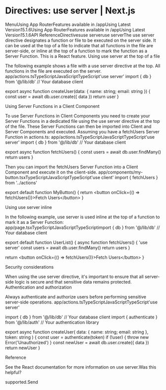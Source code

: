 # Directives: use server | Next.js

<p>MenuUsing App RouterFeatures available in /appUsing Latest Version15.1.6Using App RouterFeatures available in /appUsing Latest Version15.1.6API ReferenceDirectivesuse serveruse serverThe use server directive designates a function or file to be executed on the server side. It can be used at the top of a file to indicate that all functions in the file are server-side, or inline at the top of a function to mark the function as a Server Function. This is a React feature.
Using use server at the top of a file</p>
<p>The following example shows a file with a use server directive at the top. All functions in the file are executed on the server.
app/actions.tsTypeScriptJavaScriptTypeScript'use server'
import { db } from '@/lib/db' // Your database client</p>
<p>export async function createUser(data: { name: string; email: string }) {
const user = await db.user.create({ data })
return user
}</p>
<p>Using Server Functions in a Client Component</p>
<p>To use Server Functions in Client Components you need to create your Server Functions in a dedicated file using the use server directive at the top of the file. These Server Functions can then be imported into Client and Server Components and executed.
Assuming you have a fetchUsers Server Function in actions.ts:
app/actions.tsTypeScriptJavaScriptTypeScript'use server'
import { db } from '@/lib/db' // Your database client</p>
<p>export async function fetchUsers() {
const users = await db.user.findMany()
return users
}</p>
<p>Then you can import the fetchUsers Server Function into a Client Component and execute it on the client-side.
app/components/my-button.tsxTypeScriptJavaScriptTypeScript'use client'
import { fetchUsers } from '../actions'</p>
<p>export default function MyButton() {
return &lt;button onClick={() =&gt; fetchUsers()}&gt;Fetch Users&lt;/button&gt;
}</p>
<p>Using use server inline</p>
<p>In the following example, use server is used inline at the top of a function to mark it as a Server Function:
app/page.tsxTypeScriptJavaScriptTypeScriptimport { db } from '@/lib/db' // Your database client</p>
<p>export default function UserList() {
async function fetchUsers() {
'use server'
const users = await db.user.findMany()
return users
}</p>
<p>return &lt;button onClick={() =&gt; fetchUsers()}&gt;Fetch Users&lt;/button&gt;
}</p>
<p>Security considerations</p>
<p>When using the use server directive, it's important to ensure that all server-side logic is secure and that sensitive data remains protected.
Authentication and authorization</p>
<p>Always authenticate and authorize users before performing sensitive server-side operations.
app/actions.tsTypeScriptJavaScriptTypeScript'use server'</p>
<p>import { db } from '@/lib/db' // Your database client
import { authenticate } from '@/lib/auth' // Your authentication library</p>
<p>export async function createUser(
data: { name: string; email: string },
token: string
) {
const user = authenticate(token)
if (!user) {
throw new Error('Unauthorized')
}
const newUser = await db.user.create({ data })
return newUser
}</p>
<p>Reference</p>
<p>See the React documentation for more information on use server.Was this helpful?</p>
<p>supported.Send</p>
